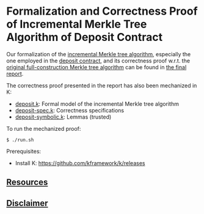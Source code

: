 # Formalization and Correctness Proof of Incremental Merkle Tree Algorithm of Deposit Contract

Our formalization of the [incremental Merkle tree algorithm], especially the one employed in the [deposit contract], and its correctness proof w.r.t. the [original full-construction Merkle tree algorithm] can be found in [the final report](../deposit-formal-verification.pdf).

The correctness proof presented in the report has also been mechanized in K:
 * [deposit.k](deposit.k): Formal model of the incremental Merkle tree algorithm
 * [deposit-spec.k](deposit-spec.k): Correctness specifications
 * [deposit-symbolic.k](deposit-symbolic.k): Lemmas (trusted)

To run the mechanized proof:
```
$ ./run.sh
```

Prerequisites:
 * Install K: https://github.com/kframework/k/releases

## [Resources]

## [Disclaimer]

[deposit contract]: <https://github.com/ethereum/eth2.0-specs/tree/master/deposit_contract>
[incremental Merkle tree algorithm]: <https://github.com/ethereum/research/blob/master/beacon_chain_impl/progressive_merkle_tree.py>
[original full-construction Merkle tree algorithm]: <https://en.wikipedia.org/wiki/Merkle_tree>

[Resources]: <https://github.com/runtimeverification/verified-smart-contracts/blob/master/README.md#resources>
[Disclaimer]: <https://github.com/runtimeverification/verified-smart-contracts/blob/master/README.md#disclaimer>
